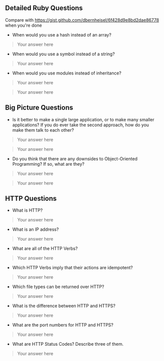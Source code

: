 ## Detailed Ruby Questions
Compare with https://gist.github.com/dbernheisel/6f428d9e8bd2dae86778 when you're done

* When would you use a hash instead of an array?

> Your answer here

* When would you use a symbol instead of a string?

> Your answer here

* When would you use modules instead of inheritance?

> Your answer here

> Your answer here

## Big Picture Questions

* Is it better to make a single large application, or to make many smaller applications?  If you do ever take the second approach, how do you make them talk to each other?

> Your answer here

> Your answer here

* Do you think that there are any downsides to Object-Oriented Programming?  If so, what are they?

> Your answer here

> Your answer here



## HTTP Questions

* What is HTTP?

> Your answer here

* What is an IP address?

> Your answer here

* What are all of the HTTP Verbs?

> Your answer here

* Which HTTP Verbs imply that their actions are idempotent?

> Your answer here

* Which file types can be returned over HTTP?

> Your answer here

* What is the difference between HTTP and HTTPS?

> Your answer here

* What are the port numbers for HTTP and HTTPS?

> Your answer here

* What are HTTP Status Codes?  Describe three of them.

> Your answer here